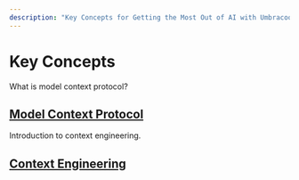 ```yaml
---
description: "Key Concepts for Getting the Most Out of AI with Umbracoo"
---
```


# Key Concepts

What is model context protocol?

## [Model Context Protocol](./concepts/model-context-protocol.md)

Introduction to context engineering.

## [Context Engineering](./concepts/context-enginerring.md)
